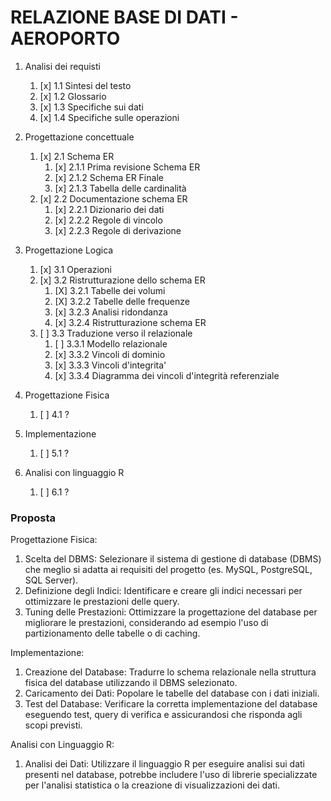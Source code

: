 # RELAZIONE BASE DI DATI - AEROPORTO

1. Analisi dei requisti
    1. [x] 1.1 Sintesi del testo
    2. [x] 1.2 Glossario
    3. [x] 1.3 Specifiche sui dati
    4. [x] 1.4 Specifiche sulle operazioni

2. Progettazione concettuale
    1. [x] 2.1 Schema ER
        1. [x] 2.1.1 Prima revisione Schema ER
        2. [x] 2.1.2 Schema ER Finale
        3. [x] 2.1.3 Tabella delle cardinalità
    2. [x] 2.2 Documentazione schema ER
        1. [x] 2.2.1 Dizionario dei dati
        2. [x] 2.2.2 Regole di vincolo 
        3. [x] 2.2.3 Regole di derivazione 

3. Progettazione Logica
    1. [x] 3.1 Operazioni
    2. [x] 3.2 Ristrutturazione dello schema ER
        1. [X] 3.2.1 Tabelle dei volumi
        2. [X] 3.2.2 Tabelle delle frequenze
        3. [x] 3.2.3 Analisi ridondanza 
        4. [x] 3.2.4 Ristrutturazione schema ER
    3. [ ] 3.3 Traduzione verso il relazionale
        1. [ ] 3.3.1 Modello relazionale    
        2. [x] 3.3.2 Vincoli di dominio
        3. [x] 3.3.3 Vincoli d'integrita'
        4. [x] 3.3.4 Diagramma dei vincoli d'integrità referenziale

4. Progettazione Fisica
    1. [ ] 4.1 ?

5. Implementazione
    1. [ ] 5.1 ?

6. Analisi con linguaggio R
    1. [ ] 6.1 ?


### Proposta

Progettazione Fisica:
1. Scelta del DBMS: Selezionare il sistema di gestione di database (DBMS) che meglio si adatta ai requisiti del progetto (es. MySQL, PostgreSQL, SQL Server).
2. Definizione degli Indici: Identificare e creare gli indici necessari per ottimizzare le prestazioni delle query.
3. Tuning delle Prestazioni: Ottimizzare la progettazione del database per migliorare le prestazioni, considerando ad esempio l'uso di partizionamento delle tabelle o di caching.

Implementazione:
1. Creazione del Database: Tradurre lo schema relazionale nella struttura fisica del database utilizzando il DBMS selezionato.
2. Caricamento dei Dati: Popolare le tabelle del database con i dati iniziali.
3. Test del Database: Verificare la corretta implementazione del database eseguendo test, query di verifica e assicurandosi che risponda agli scopi previsti.

Analisi con Linguaggio R:
1. Analisi dei Dati: Utilizzare il linguaggio R per eseguire analisi sui dati presenti nel database, potrebbe includere l'uso di librerie specializzate per l'analisi statistica o la creazione di visualizzazioni dei dati.
